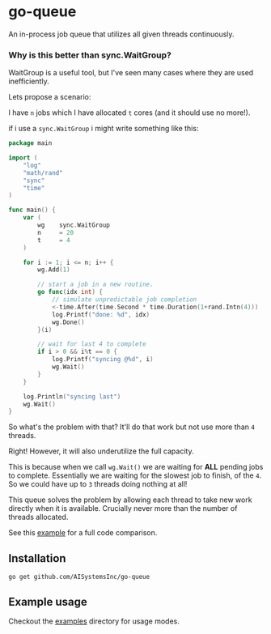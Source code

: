 go-queue
========

An in-process job queue that utilizes all given threads continuously.


### Why is this better than sync.WaitGroup?

WaitGroup is a useful tool, but I've seen many cases where they are used inefficiently.

Lets propose a scenario:

I have `n` jobs which I have allocated `t` cores (and it should use no more!).

if i use a `sync.WaitGroup` i might write something like this:

```go
package main

import (
	"log"
	"math/rand"
	"sync"
	"time"
)

func main() {
	var (
		wg    sync.WaitGroup
		n     = 20
		t     = 4
	)

	for i := 1; i <= n; i++ {
		wg.Add(1)

		// start a job in a new routine.
		go func(idx int) {
			// simulate unpredictable job completion
			<-time.After(time.Second * time.Duration(1+rand.Intn(4)))
			log.Printf("done: %d", idx)
			wg.Done()
		}(i)

		// wait for last 4 to complete
		if i > 0 && i%t == 0 {
			log.Printf("syncing @%d", i)
			wg.Wait()
		}
	}

	log.Println("syncing last")
	wg.Wait()
}

```

So what's the problem with that? It'll do that work but not use more than `4` threads.

Right! However, it will also underutilize the full capacity.

This is because when we call `wg.Wait()` we are waiting for **ALL** pending jobs to complete.
Essentially we are waiting for the slowest job to finish, of the `4`. So we could 
have up to `3` threads doing nothing at all!

This queue solves the problem by allowing each thread to take new work directly 
when it is available. Crucially never more than the number of threads allocated.

See this [example](examples/waitgroup_example/main.go) for a full code comparison.

Installation
------------

`go get github.com/AISystemsInc/go-queue`


Example usage
-------------

Checkout the [examples](examples) directory for usage modes.
